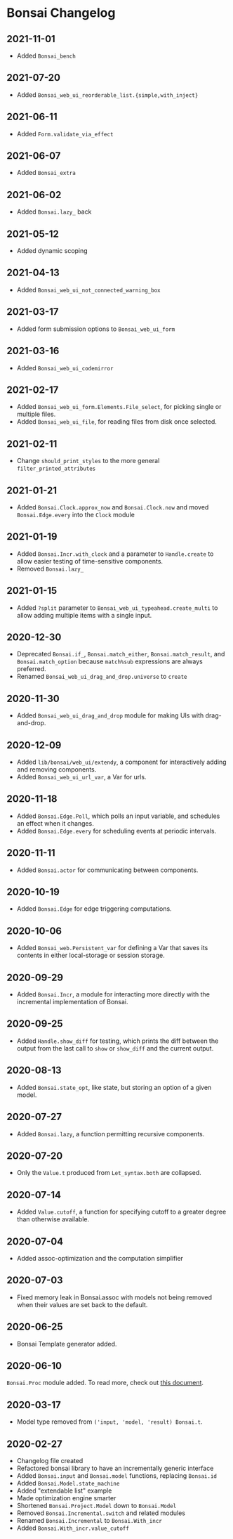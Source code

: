 # Bonsai Changelog
<!-- Change-log notes go in this file, with newer dates at the _top_  -->
<!-- in vim : !date +'\%Y-\%m-\%d' -->

## 2021-11-01
- Added `Bonsai_bench`

## 2021-07-20
- Added `Bonsai_web_ui_reorderable_list.{simple,with_inject}`

## 2021-06-11
- Added `Form.validate_via_effect`

## 2021-06-07
- Added `Bonsai_extra`

## 2021-06-02
- Added `Bonsai.lazy_` back

## 2021-05-12
- Added dynamic scoping

## 2021-04-13
- Added `Bonsai_web_ui_not_connected_warning_box`

## 2021-03-17
- Added form submission options to `Bonsai_web_ui_form`

## 2021-03-16
- Added `Bonsai_web_ui_codemirror`

## 2021-02-17
- Added `Bonsai_web_ui_form.Elements.File_select`, for picking single
  or multiple files.
- Added `Bonsai_web_ui_file`, for reading files from disk once
  selected.

## 2021-02-11
- Change `should_print_styles` to the more general `filter_printed_attributes`

## 2021-01-21
- Added `Bonsai.Clock.approx_now` and `Bonsai.Clock.now` and moved
  `Bonsai.Edge.every` into the `Clock` module

## 2021-01-19
- Added `Bonsai.Incr.with_clock` and a parameter to `Handle.create` to allow easier
  testing of time-sensitive components.
- Removed `Bonsai.lazy_`

## 2021-01-15
- Added `?split` parameter to `Bonsai_web_ui_typeahead.create_multi` to allow
  adding multiple items with a single input.

## 2020-12-30
- Deprecated `Bonsai.if_`, `Bonsai.match_either`, `Bonsai.match_result`, and
  `Bonsai.match_option` because `match%sub` expressions are always preferred.
- Renamed `Bonsai_web_ui_drag_and_drop.universe` to `create`

## 2020-11-30
- Added `Bonsai_web_ui_drag_and_drop` module for making UIs with drag-and-drop.

## 2020-12-09
- Added `lib/bonsai/web_ui/extendy`, a component for interactively adding
  and removing components.
- Added `Bonsai_web_ui_url_var`, a Var for urls.

## 2020-11-18
- Added `Bonsai.Edge.Poll`, which polls an input variable, and schedules an
  effect when it changes.
- Added `Bonsai.Edge.every` for scheduling events at periodic intervals.

## 2020-11-11
- Added `Bonsai.actor` for communicating between components.

## 2020-10-19
- Added `Bonsai.Edge` for edge triggering computations.

## 2020-10-06
- Added `Bonsai_web.Persistent_var` for defining a Var that saves its
contents in either local-storage or session storage.

## 2020-09-29
- Added `Bonsai.Incr`, a module for interacting more directly with the
incremental implementation of Bonsai.

## 2020-09-25
- Added `Handle.show_diff` for testing, which prints the diff between
the output from the last call to `show` or `show_diff` and the current
output.

## 2020-08-13
- Added `Bonsai.state_opt`, like state, but storing an option of a
  given model.

## 2020-07-27
- Added `Bonsai.lazy`, a function permitting recursive components.

## 2020-07-20
- Only the `Value.t` produced from `Let_syntax.both` are collapsed.

## 2020-07-14
- Added `Value.cutoff`, a function for specifying cutoff to a greater
degree than otherwise available.

## 2020-07-04
- Added assoc-optimization and the computation simplifier

## 2020-07-03
- Fixed memory leak in Bonsai.assoc with models not being removed
  when their values are set back to the default.

## 2020-06-25
- Bonsai Template generator added.

## 2020-06-10
`Bonsai.Proc` module added.  To read more, check out
[this document](./docs/blogs/proc.md).

## 2020-03-17
- Model type removed from `('input, 'model, 'result) Bonsai.t`.

## 2020-02-27
- Changelog file created
- Refactored bonsai library to have an incrementally generic interface
- Added `Bonsai.input` and `Bonsai.model` functions, replacing `Bonsai.id`
- Added `Bonsai.Model.state_machine`
- Added "extendable list" example
- Made optimization engine smarter
- Shortened `Bonsai.Project.Model` down to `Bonsai.Model`
- Removed `Bonsai.Incremental.switch` and related modules
- Renamed `Bonsai.Incremental` to `Bonsai.With_incr`
- Added `Bonsai.With_incr.value_cutoff`
